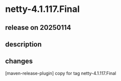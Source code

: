 # netty-4.1.117.Final

## release on 20250114
## description
## changes
[maven-release-plugin] copy for tag netty-4.1.117.Final

